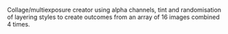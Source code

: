 Collage/multiexposure creator using alpha channels, tint and randomisation of layering styles to create outcomes from an array of 16 images combined 4 times.
